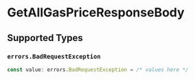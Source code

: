 # GetAllGasPriceResponseBody


## Supported Types

### `errors.BadRequestException`

```typescript
const value: errors.BadRequestException = /* values here */
```

